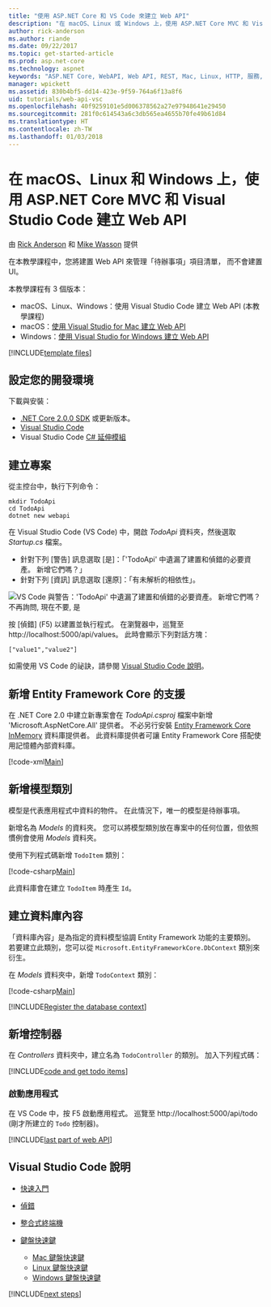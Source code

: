 ```yaml
---
title: "使用 ASP.NET Core 和 VS Code 來建立 Web API"
description: "在 macOS、Linux 或 Windows 上，使用 ASP.NET Core MVC 和 Visual Studio Code 建置 Web API"
author: rick-anderson
ms.author: riande
ms.date: 09/22/2017
ms.topic: get-started-article
ms.prod: asp.net-core
ms.technology: aspnet
keywords: "ASP.NET Core, WebAPI, Web API, REST, Mac, Linux, HTTP, 服務, HTTP 服務, VS Code"
manager: wpickett
ms.assetid: 830b4bf5-dd14-423e-9f59-764a6f13a8f6
uid: tutorials/web-api-vsc
ms.openlocfilehash: 40f9259101e5d006378562a27e97948641e29450
ms.sourcegitcommit: 281f0c614543a6c3db565ea4655b70fe49b61d84
ms.translationtype: HT
ms.contentlocale: zh-TW
ms.lasthandoff: 01/03/2018
---
```

# <a name="create-a-web-api-with-aspnet-core-mvc-and-visual-studio-code-on-linux-macos-and-windows"></a>在 macOS、Linux 和 Windows 上，使用 ASP.NET Core MVC 和 Visual Studio Code 建立 Web API

由 [Rick Anderson](https://twitter.com/RickAndMSFT) 和 [Mike Wasson](https://github.com/mikewasson) 提供

在本教學課程中，您將建置 Web API 來管理「待辦事項」項目清單， 而不會建置 UI。

本教學課程有 3 個版本：

* macOS、Linux、Windows：使用 Visual Studio Code 建立 Web API (本教學課程)
* macOS：[使用 Visual Studio for Mac 建立 Web API](xref:tutorials/first-web-api-mac)
* Windows：[使用 Visual Studio for Windows 建立 Web API](xref:tutorials/first-web-api)

<!-- WARNING: The code AND images in this doc are used by uid: tutorials/web-api-vsc, tutorials/first-web-api-mac and tutorials/first-web-api. If you change any code/images in this tutorial, update uid: tutorials/web-api-vsc -->

[!INCLUDE[template files](../includes/webApi/intro.md)]

## <a name="set-up-your-development-environment"></a>設定您的開發環境

下載與安裝：
- [.NET Core 2.0.0 SDK](https://www.microsoft.com/net/core) 或更新版本。
- [Visual Studio Code](https://code.visualstudio.com)
- Visual Studio Code [C# 延伸模組](https://marketplace.visualstudio.com/items?itemName=ms-vscode.csharp)

## <a name="create-the-project"></a>建立專案

從主控台中，執行下列命令：

```console
mkdir TodoApi
cd TodoApi
dotnet new webapi
```

在 Visual Studio Code (VS Code) 中，開啟 *TodoApi* 資料夾，然後選取 *Startup.cs* 檔案。

- 針對下列 [警告] 訊息選取 [是]：「'TodoApi' 中遺漏了建置和偵錯的必要資產。 新增它們嗎？」
- 針對下列 [資訊] 訊息選取 [還原]：「有未解析的相依性」。

<!-- uid: tutorials/first-mvc-app-xplat/start-mvc uses the pic below. If you change it, make sure it's consistent -->

![VS Code 與警告：'TodoApi' 中遺漏了建置和偵錯的必要資產。 新增它們嗎？ 不再詢問, 現在不要, 是](web-api-vsc/_static/vsc_restore.png)

按 [偵錯] (F5) 以建置並執行程式。 在瀏覽器中，巡覽至 http://localhost:5000/api/values。 此時會顯示下列對話方塊：

`["value1","value2"]`

如需使用 VS Code 的祕訣，請參閱 [Visual Studio Code 說明](#visual-studio-code-help)。

## <a name="add-support-for-entity-framework-core"></a>新增 Entity Framework Core 的支援

在 .NET Core 2.0 中建立新專案會在 *TodoApi.csproj* 檔案中新增 'Microsoft.AspNetCore.All' 提供者。 不必另行安裝 [Entity Framework Core InMemory](https://docs.microsoft.com/ef/core/providers/in-memory/) 資料庫提供者。 此資料庫提供者可讓 Entity Framework Core 搭配使用記憶體內部資料庫。

[!code-xml[Main](web-api-vsc/sample/TodoApi/TodoApi.csproj?highlight=12)]

## <a name="add-a-model-class"></a>新增模型類別

模型是代表應用程式中資料的物件。 在此情況下，唯一的模型是待辦事項。

新增名為 *Models* 的資料夾。 您可以將模型類別放在專案中的任何位置，但依照慣例會使用 *Models* 資料夾。

使用下列程式碼新增 `TodoItem` 類別：

[!code-csharp[Main](first-web-api/sample/TodoApi/Models/TodoItem.cs)]

此資料庫會在建立 `TodoItem` 時產生 `Id`。

## <a name="create-the-database-context"></a>建立資料庫內容

「資料庫內容」是為指定的資料模型協調 Entity Framework 功能的主要類別。 若要建立此類別，您可以從 `Microsoft.EntityFrameworkCore.DbContext` 類別來衍生。

在 *Models* 資料夾中，新增 `TodoContext` 類別：

[!code-csharp[Main](first-web-api/sample/TodoApi/Models/TodoContext.cs)]

[!INCLUDE[Register the database context](../includes/webApi/register_dbContext.md)]

## <a name="add-a-controller"></a>新增控制器

在 *Controllers* 資料夾中，建立名為 `TodoController` 的類別。 加入下列程式碼：

[!INCLUDE[code and get todo items](../includes/webApi/getTodoItems.md)]

### <a name="launch-the-app"></a>啟動應用程式

在 VS Code 中，按 F5 啟動應用程式。 巡覽至 http://localhost:5000/api/todo   (剛才所建立的 `Todo` 控制器)。

[!INCLUDE[last part of web API](../includes/webApi/end.md)]

## <a name="visual-studio-code-help"></a>Visual Studio Code 說明

- [快速入門](https://code.visualstudio.com/docs)
- [偵錯](https://code.visualstudio.com/docs/editor/debugging)
- [整合式終端機](https://code.visualstudio.com/docs/editor/integrated-terminal)
- [鍵盤快速鍵](https://code.visualstudio.com/docs/getstarted/keybindings#_keyboard-shortcuts-reference)

  - [Mac 鍵盤快速鍵](https://code.visualstudio.com/shortcuts/keyboard-shortcuts-macos.pdf)
  - [Linux 鍵盤快速鍵](https://code.visualstudio.com/shortcuts/keyboard-shortcuts-linux.pdf)
  - [Windows 鍵盤快速鍵](https://code.visualstudio.com/shortcuts/keyboard-shortcuts-windows.pdf)

[!INCLUDE[next steps](../includes/webApi/next.md)]


